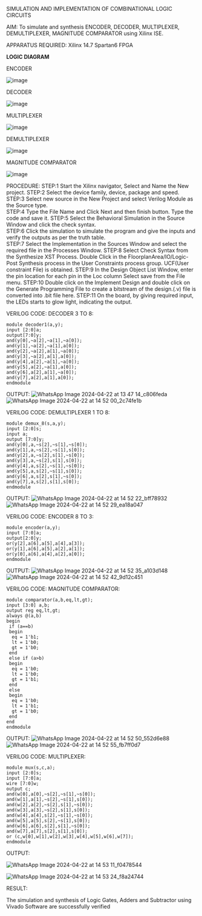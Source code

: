 SIMULATION AND IMPLEMENTATION OF  COMBINATIONAL LOGIC CIRCUITS

AIM: 
 To simulate and synthesis ENCODER, DECODER, MULTIPLEXER, DEMULTIPLEXER, MAGNITUDE COMPARATOR using Xilinx ISE.

APPARATUS REQUIRED:
Xilinx 14.7
Spartan6 FPGA

**LOGIC DIAGRAM**

ENCODER

![image](https://github.com/navaneethans/VLSI-LAB-EXP-2/assets/6987778/3cd1f95e-7531-4cad-9154-fdd397ac439e)


DECODER

![image](https://github.com/navaneethans/VLSI-LAB-EXP-2/assets/6987778/45a5e6cf-bbe0-4fd5-ac84-e5ad4477483b)


MULTIPLEXER

![image](https://github.com/navaneethans/VLSI-LAB-EXP-2/assets/6987778/427f75b2-8e67-44b9-ac45-a66651787436)


DEMULTIPLEXER

![image](https://github.com/navaneethans/VLSI-LAB-EXP-2/assets/6987778/1c45a7fc-08ac-4f76-87f2-c084e7150557)


MAGNITUDE COMPARATOR

![image](https://github.com/navaneethans/VLSI-LAB-EXP-2/assets/6987778/b2fe7a05-6bf7-4dcb-8f5d-28abbf7ea8c2)


  
PROCEDURE:
STEP:1  Start  the Xilinx navigator, Select and Name the New project.
STEP:2  Select the device family, device, package and speed.       
STEP:3  Select new source in the New Project and select Verilog Module as the Source type.                       
STEP:4  Type the File Name and Click Next and then finish button. Type the code and save it.
STEP:5  Select the Behavioral Simulation in the Source Window and click the check syntax.                       
STEP:6  Click the simulation to simulate the program and  give the inputs and verify the outputs as per the truth table.               
STEP:7  Select the Implementation in the Sources Window and select the required file in the Processes Window.
STEP:8  Select Check Syntax from the Synthesize  XST Process. Double Click in the  FloorplanArea/IO/Logic-Post Synthesis process in the User Constraints process group. UCF(User constraint File) is obtained. 
STEP:9  In the Design Object List Window, enter the pin location for each pin in the Loc column Select save from the File menu.
STEP:10 Double click on the Implement Design and double click on the Generate Programming File to create a bitstream of the design.(.v) file is converted into .bit file here.
STEP:11  On the board, by giving required input, the LEDs starts to glow light, indicating the output.

VERILOG CODE:
DECODER 3 TO 8:
```
module decoder1(a,y);
input [2:0]a;
output[7:0]y;
and(y[0],~a[2],~a[1],~a[0]);
and(y[1],~a[2],~a[1],a[0]);
and(y[2],~a[2],a[1],~a[0]);
and(y[3],~a[2],a[1],a[0]);
and(y[4],a[2],~a[1],~a[0]);
and(y[5],a[2],~a[1],a[0]);
and(y[6],a[2],a[1],~a[0]);
and(y[7],a[2],a[1],a[0]);
endmodule
```
OUTPUT:
![WhatsApp Image 2024-04-22 at 13 47 14_c806feda](https://github.com/Yogalakshmip08/VLSI-LAB-EXP-2/assets/161303457/ed73d8c1-6f46-44f4-a315-a8ccd69d78b1)
![WhatsApp Image 2024-04-22 at 14 52 00_2c74fe1b](https://github.com/Yogalakshmip08/VLSI-LAB-EXP-2/assets/161303457/6efb030f-8a21-442f-ae61-3e10af4b2266)

VERILOG CODE:
DEMULTIPLEXER 1 TO 8:
```
module demux_8(s,a,y);
input [2:0]s;
input a;
output [7:0]y;
and(y[0],a,~s[2],~s[1],~s[0]);
and(y[1],a,~s[2],~s[1],s[0]);
and(y[2],a,~s[2],s[1],~s[0]);
and(y[3],a,~s[2],s[1],s[0]);
and(y[4],a,s[2],~s[1],~s[0]);
and(y[5],a,s[2],~s[1],s[0]);
and(y[6],a,s[2],s[1],~s[0]);
and(y[7],a,s[2],s[1],s[0]);
endmodule
```
OUTPUT:
![WhatsApp Image 2024-04-22 at 14 52 22_bff78932](https://github.com/Yogalakshmip08/VLSI-LAB-EXP-2/assets/161303457/c8ae23bf-a2ac-4cf3-ab02-e55ed3d4ae52)
![WhatsApp Image 2024-04-22 at 14 52 29_ea18a047](https://github.com/Yogalakshmip08/VLSI-LAB-EXP-2/assets/161303457/75ddac4b-10fc-4bf3-a6fb-ab81cfe01a0d)

VERILOG CODE:
ENCODER 8 TO 3:
```
module encoder(a,y);
input [7:0]a;
output[2:0]y;
or(y[2],a[6],a[5],a[4],a[3]);
or(y[1],a[6],a[5],a[2],a[1]);
or(y[0],a[6],a[4],a[2],a[0]);
endmodule
```
OUTPUT:
![WhatsApp Image 2024-04-22 at 14 52 35_a103d148](https://github.com/Yogalakshmip08/VLSI-LAB-EXP-2/assets/161303457/bd6b0103-cf1c-4565-bdf2-a50515bae2c7)
![WhatsApp Image 2024-04-22 at 14 52 42_9d12c451](https://github.com/Yogalakshmip08/VLSI-LAB-EXP-2/assets/161303457/d0d6be44-40fd-4cc3-9126-adc2a080b28e)

VERILOG CODE:
MAGNITUDE COMPARATOR:
```
module comparator(a,b,eq,lt,gt);
input [3:0] a,b;
output reg eq,lt,gt;
always @(a,b)
begin
 if (a==b)
 begin
  eq = 1'b1;
  lt = 1'b0;
  gt = 1'b0;
 end
 else if (a>b)
 begin
  eq = 1'b0;
  lt = 1'b0;
  gt = 1'b1;
 end
 else
 begin
  eq = 1'b0;
  lt = 1'b1;
  gt = 1'b0;
 end
end 
endmodule
```
OUTPUT:
![WhatsApp Image 2024-04-22 at 14 52 50_552d6e88](https://github.com/Yogalakshmip08/VLSI-LAB-EXP-2/assets/161303457/fbbae9ae-5dc2-4fae-b8e4-24dc6e23ac4c)
![WhatsApp Image 2024-04-22 at 14 52 55_fb7ff0d7](https://github.com/Yogalakshmip08/VLSI-LAB-EXP-2/assets/161303457/ed099ad9-cc82-4a81-98b9-0b4f927d34c4)

VERILOG CODE:
MULTIPLEXER:
```
module mux(s,c,a);
input [2:0]s;
input [7:0]a;
wire [7:0]w;
output c;
and(w[0],a[0],~s[2],~s[1],~s[0]);
and(w[1],a[1],~s[2],~s[1],s[0]);
and(w[2],a[2],~s[2],s[1],~s[0]);
and(w[3],a[3],~s[2],s[1],s[0]);
and(w[4],a[4],s[2],~s[1],~s[0]);
and(w[5],a[5],s[2],~s[1],s[0]);
and(w[6],a[6],s[2],s[1],~s[0]);
and(w[7],a[7],s[2],s[1],s[0]);
or (c,w[0],w[1],w[2],w[3],w[4],w[5],w[6],w[7]);
endmodule
```
OUTPUT:

![WhatsApp Image 2024-04-22 at 14 53 11_f0478544](https://github.com/Yogalakshmip08/VLSI-LAB-EXP-2/assets/161303457/60409f84-3c06-4581-a196-75fbc8c43888)

![WhatsApp Image 2024-04-22 at 14 53 24_f8a24744](https://github.com/Yogalakshmip08/VLSI-LAB-EXP-2/assets/161303457/ffc879df-28e4-443c-ab06-6cb0c30b6b9a)

RESULT:

The simulation and synthesis of Logic Gates, Adders and Subtractor using Vivado Software are successfully verified







